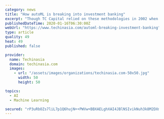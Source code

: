 ```yaml
---
category: news
title: "How autoML is breaking into investment banking"
excerpt: "Though TC Capital relied on these methodologies in 2002 when it was first founded, it now seeks to build its own valuation methodology with automated machine learning (autoML): the process of ..."
publishedDateTime: 2020-01-16T06:30:00Z
webUrl: "https://www.techinasia.com/automl-breaking-investment-banking"
type: article
quality: 49
heat: 49
published: false

provider:
  name: Techinasia
  domain: techinasia.com
  images:
    - url: "/assets/images/organizations/techinasia.com-50x50.jpg"
      width: 50
      height: 50

topics:
  - AI
  - Machine Learning

secured: "rP3uRbOZs7liL7p1Q6hujN++PWVw+BBXAELghXAI4JBlNSIvikNuh3k8M2DXm8cotgRO8sdGhLOGRBpSIHdhSw3zduPkKkac/30GA5SeuYJ1nvE4S9akNAKlTS+/W4qAUV9h3ETvFpysenUQ8dnKAXLX+KrL3gHztrRqXrMVZLLS2eLgmhECi6yJJ7x/8THKFdNgo9AU/VZ43nTJgbaBDQfS31MQMkVDGf5xCbfg6YjefTMLTnVhT8hlC5NuXATbX1euROfUh7URH81FJvLW+ocn//Pib1h6n4IZFTNMomqnPP8+TbSN0uSKUYnzmAWW;2KczJNSvWrniGnR2Qnggfg=="
---
```


